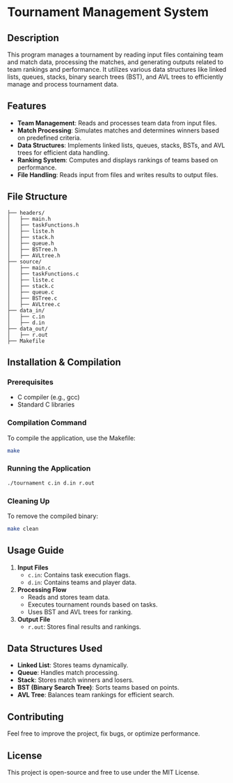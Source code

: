 # Tournament Management System

## Description
This program manages a tournament by reading input files containing team and match data, processing the matches, and generating outputs related to team rankings and performance. It utilizes various data structures like linked lists, queues, stacks, binary search trees (BST), and AVL trees to efficiently manage and process tournament data.

## Features
- **Team Management**: Reads and processes team data from input files.
- **Match Processing**: Simulates matches and determines winners based on predefined criteria.
- **Data Structures**: Implements linked lists, queues, stacks, BSTs, and AVL trees for efficient data handling.
- **Ranking System**: Computes and displays rankings of teams based on performance.
- **File Handling**: Reads input from files and writes results to output files.

## File Structure
```
├── headers/
│   ├── main.h
│   ├── taskFunctions.h
│   ├── liste.h
│   ├── stack.h
│   ├── queue.h
│   ├── BSTree.h
│   ├── AVLtree.h
├── source/
│   ├── main.c
│   ├── taskFunctions.c
│   ├── liste.c
│   ├── stack.c
│   ├── queue.c
│   ├── BSTree.c
│   ├── AVLtree.c
├── data_in/
│   ├── c.in
│   ├── d.in
├── data_out/
│   ├── r.out
├── Makefile
```

## Installation & Compilation

### Prerequisites
- C compiler (e.g., gcc)
- Standard C libraries

### Compilation Command
To compile the application, use the Makefile:
```sh
make
```

### Running the Application
```sh
./tournament c.in d.in r.out
```

### Cleaning Up
To remove the compiled binary:
```sh
make clean
```

## Usage Guide
1. **Input Files**
   - `c.in`: Contains task execution flags.
   - `d.in`: Contains teams and player data.
2. **Processing Flow**
   - Reads and stores team data.
   - Executes tournament rounds based on tasks.
   - Uses BST and AVL trees for ranking.
3. **Output File**
   - `r.out`: Stores final results and rankings.

## Data Structures Used
- **Linked List**: Stores teams dynamically.
- **Queue**: Handles match processing.
- **Stack**: Stores match winners and losers.
- **BST (Binary Search Tree)**: Sorts teams based on points.
- **AVL Tree**: Balances team rankings for efficient search.

## Contributing
Feel free to improve the project, fix bugs, or optimize performance.

## License
This project is open-source and free to use under the MIT License.

